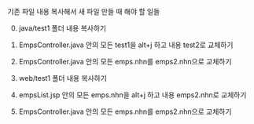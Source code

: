 

기존 파일 내용 복사해서 새 파일 만들 때 해야 할 일들

0. java/test1 폴더 내용 복사하기
1. EmpsController.java 안의 모든 test1을 alt+j 하고 내용 test2로 교체하기
2. EmpsController.java 안의 모든 emps.nhn를 emps2.nhn으로 교체하기

0. web/test1 폴더 내용 복사하기
1. empsList.jsp 안의 모든 emps.nhn을 alt+j 하고 내용 emps2.nhn로 교체하기
2. EmpsController.java 안의 모든 emps.nhn를 emps2.nhn으로 교체하기
